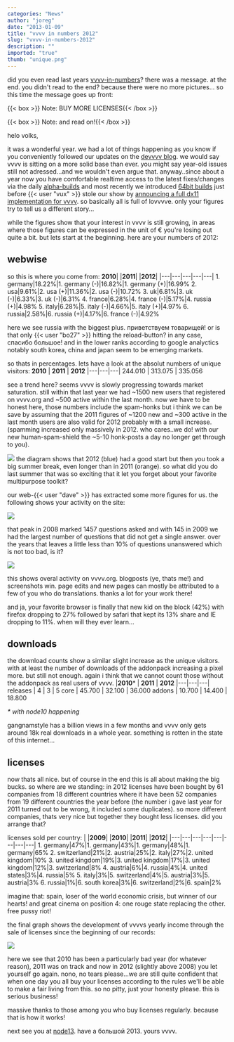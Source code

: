 ```yaml
---
categories: "News"
author: "joreg"
date: "2013-01-09"
title: "vvvv in numbers 2012"
slug: "vvvv-in-numbers-2012"
description: ""
imported: "true"
thumb: "unique.png"
---
```



did you even read last years [vvvv-in-numbers](/blog/2012/vvvv-in-numbers)? 
there was a message. at the end. you didn't read to the end? because there were no more pictures... so this time the message goes up front: 

{{< box >}}
Note:
BUY MORE LICENSES{{< /box >}}

{{< box >}}
Note:
and read on!{{< /box >}}

helo volks, 

it was a wonderful year. we had a lot of things happening as you know if you conveniently followed our updates on the [devvvv blog](/blog/23). we would say vvvv is sitting on a more solid base than ever. you might say year-old issues still not adressed...and we wouldn't even argue that. anyway..since about a year now you have comfortable realtime access to the latest fixes/changes via the daily [alpha-builds](https://legacy.vvvv.org/downloads/previews) and most recently we introduced [64bit builds](/blog/2012/vvvv-64bit) just before {{< user "vux" >}} stole our show by [announcing a full dx11 implementation for vvvv](/blog/2012/everything-you-know). so basically all is full of lovvvve. only your figures try to tell us a different story...

while the figures show that your interest in vvvv is still growing, in areas where those figures can be expressed in the unit of € you're losing out quite a bit. but lets start at the beginning. here are your numbers of 2012:

## webwise

so this is where you come from:
**2010**| |**2011**| |**2012**|
|---|---|---|---|---|
1\. germany|18.22%|1. germany (-)|16.82%|1. germany (+)|16.99%
2\. usa|9.61%|2. usa (+)|11.36%|2. usa (-)|10.72%
3\. uk|6.81%|3. uk (-)|6.33%|3. uk (-)|6.31%
4\. france|6.28%|4. france (-)|5.17%|4. russia (+)|4.98%
5\. italy|6.28%|5. italy (-)|4.66%|5. italy (+)|4.97%
6\. russia|2.58%|6. russia (+)|4.17%|6. france (-)|4.92%


here we see russia with the biggest plus. приветствуем товарищей! or is that only {{< user "bo27" >}} hitting the reload-button? in any case, спасибо большое! and in the lower ranks according to google analyctics notably south korea, china and japan seem to be emerging markets.

so thats in percentages. lets have a look at the absolut numbers of unique visitors:
**2010** | **2011** | **2012**
|---|---|---|
244.010 | 313.075 | 335.056

see a trend here? seems vvvv is slowly progressing towards market saturation. still within that last year we had ~1500 new users that registered on vvvv.org and ~500 active within the last month. now we have to be honest here, those numbers include the spam-honks but i think we can be save by assuming that the 2011 figures of ~1200 new and ~300 active in the last month users are also valid for 2012 probably with a small increase. (spamming increased only massively in 2012. who cares..we do! with our new human-spam-shield the ~5-10 honk-posts a day no longer get through to you). 

![](unique.png) 
the diagram shows that 2012 (blue) had a good start but then you took a big summer break, even longer than in 2011 (orange). so what did you do last summer that was so exciting that it let you forget about your favorite multipurpose toolkit?

our web-{{< user "dave" >}} has extracted some more figures for us. the following shows your activity on the site: 

![](Diagram-DirectX_r.png) 

that peak in 2008 marked 1457 questions asked and with 145 in 2009 we had the largest number of questions that did not get a single answer. over the years that leaves a little less than 10% of questions unanswered which is not too bad, is it?

![](Diagram-DirectX%20Renderer_2013.01.06-22.42.59.png) 

this shows overal activity on vvvv.org. blogposts (ye, thats me!) and screenshots win. page edits and new pages can mostly be attributed to a few of you who do translations. thanks a lot for your work there!

and ja, your favorite browser is finally that new kid on the block (42%) with firefox dropping to 27% followed by safari that kept its 13% share and IE dropping to 11%. when will they ever learn...

## downloads

the download counts show a similar slight increase as the unique visitors. with at least the number of downloads of the addonpack increasing a pixel more. but still not enough. again i think that we cannot count those without the addonpack as real users of vvvv.
|**2010*** | **2011** | **2012**
|---|---|---|
releases | 4 | 3 | 5
core | 45.700 | 32.100 | 36.000
addons | 10.700 | 14.400 | 18.800

*\* with node10 happening*

gangnamstyle has a billion views in a few months and vvvv only gets around 18k real downloads in a whole year. something is rotten in the state of this internet...

## licenses

now thats all nice. but of course in the end this is all about making the big bucks. so where are we standing: in 2012 licenses have been bought by 61 companies from 18 different countries where it have been 52 companies from 19 different countries the year before (the number i gave last year for 2011 turned out to be wrong, it included some duplicates). so more different companies, thats very nice but together they bought less licenses. did you arrange that? 

licenses sold per country:
| |**2009**| |**2010**| |**2011**| |**2012**|
|---|---|---|---|---|---|---|---|
1\. germany|47%|1. germany|43%|1. germany|48%|1. germany|65%
2\. switzerland|21%|2. austria|25%|2. italy|27%|2. united kingdom|10%
3\. united kingdom|19%|3. united kingdom|17%|3. united kingdom|12%|3. switzerland|8%
4\. austria|6%|4. russia|4%|4. united states|3%|4. russia|5%
5\. italy|3%|5. switzerland|4%|5. austria|3%|5. austria|3%
6\. russia|1%|6. south korea|3%|6. switzerland|2%|6. spain|2%

imagine that: spain, loser of the world economic crisis, but winner of our hearts! and great cinema on position 4: one rouge state replacing the other. free pussy riot!

the final graph shows the development of vvvvs yearly income through the sale of licenses since the beginning of our records:

![](Diagram-DirectX%20Renderer_2013.01.06-22.59.29.png) 

here we see that 2010 has been a particularly bad year (for whatever reason), 2011 was on track and now in 2012 (slightly above 2008) you let yourself go again. nono, no tears please...we are still quite confident that when one day you all buy your licenses according to the rules we'll be able to make a fair living from this. so no pitty, just your honesty please. this is serious business! 

massive thanks to those among you who buy licenses regularly. because that is how it works!

next see you at [node13](http://node13.vvvv.org).
have a большой 2013.
yours vvvv.
